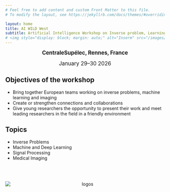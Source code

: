 ```yaml
---
# Feel free to add content and custom Front Matter to this file.
# To modify the layout, see https://jekyllrb.com/docs/themes/#overriding-theme-defaults

layout: home
title: AI WILD West 
subtitle: Artificial Intelligence Workshop on Inverse problem, Learning, imaging & Data science in the West
# <img style="display: block; margin: auto;" alt="Inserm" src="/images/logos/inserm.png"> 
---
```

<p style="text-align: center;"> 
  <span style="font-size: larger;"><strong>CentraleSupélec, Rennes, France</strong></span>
</p>

<p style="text-align: center;">
  <span style="font-size: larger;">January 29–30 2026</span>
</p>

<style>
.slideshow-container {
  max-width: 600px;
  position: relative;
  margin: auto;
}

.slide {
  display: none;
  text-align: center;
}

.slide img {
  width: 100%;
  height: auto;
  border-radius: 10px;
}

.fade {
  animation: fadeEffect 3s;
}

@keyframes fadeEffect {
  from {opacity: 0.4} 
  to {opacity: 1}
}
</style>

<div class="slideshow-container">

  <div class="slide fade">
    <img src="/images/supelec1.jpg" alt="CentraleSupélec">
  </div>

  <div class="slide fade">
    <img src="/images/rennes2.jpg" alt="Rennes 2">
  </div>

  <div class="slide fade">
    <img src="/images/rennes4.jpg" alt="Rennes 3">
  </div>

  <div class="slide fade">
    <img src="/images/rennes2.jpg" alt="Rennes 4">
  </div>

</div>

<script>
let slideIndex = 0;
showSlides();

function showSlides() {
  let i;
  const slides = document.getElementsByClassName("slide");
  for (i = 0; i < slides.length; i++) {
    slides[i].style.display = "none";  
  }
  slideIndex++;
  if (slideIndex > slides.length) { slideIndex = 1 }    
  slides[slideIndex-1].style.display = "block";  
  setTimeout(showSlides, 4000); // Change image every 4 seconds
}
</script>

<!--
<p style="text-align: center;">
<img title="a title" alt="Rennes" src="/images/supelec1.jpg">
</p>
-->



## Objectives of the workshop

- Bring together European teams working on inverse problems, machine learning and imaging
- Create or strengthen connections and collaborations 
- Give young researchers the opportunity to present their work and meet leading researchers in the field in a friendly environment

## Topics

- Inverse Problems
- Machine and Deep Learning
- Signal Processing
- Medical Imaging


<br /> 
<br /> 
<br /> 







<center><img style="display: block; margin: auto;" alt="logos" src="/images/logos/logos.png"></center>








